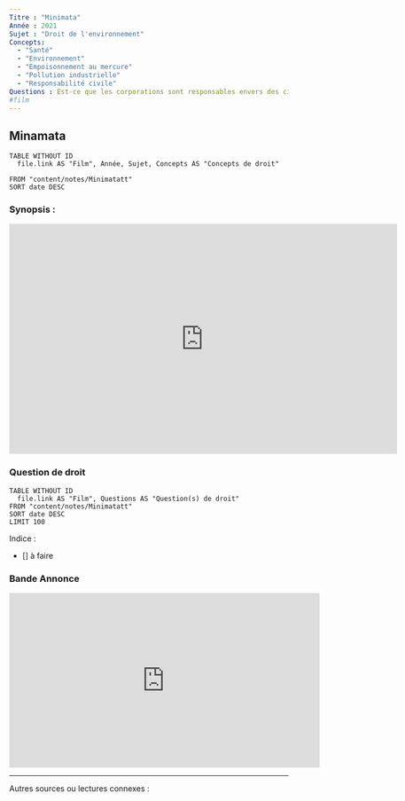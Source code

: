 ```yaml
---
Titre : "Minimata"
Année : 2021
Sujet : "Droit de l'environnement"
Concepts: 
  - "Santé"
  - "Environnement"
  - "Empoisonnement au mercure"
  - "Pollution industrielle"
  - "Responsabilité civile"
Questions : Est-ce que les corporations sont responsables envers des citoyens affectés par leurs actions? 
#film
---
```



## Minamata

```dataview
TABLE WITHOUT ID
  file.link AS "Film", Année, Sujet, Concepts AS "Concepts de droit"

FROM "content/notes/Minimatatt"
SORT date DESC
```

### Synopsis : 
<iframe width="700" height="415" src="https://www.imdb.com/title/tt9179096/plotsummary?ref_=tt_stry_pl"  frameborder="0" allow="accelerometer; autoplay; clipboard-write; encrypted-media; gyroscope; picture-in-picture" allowfullscreen></iframe>

### Question de droit

```dataview
TABLE WITHOUT ID
  file.link AS "Film", Questions AS "Question(s) de droit"
FROM "content/notes/Minimatatt"
SORT date DESC
LIMIT 100
```

Indice : 
- [] à faire


### Bande Annonce
<iframe width="560" height="315" src="https://www.youtube.com/embed/CmzKQ3PSrow" title="YouTube video player" frameborder="0" allow="accelerometer; autoplay; clipboard-write; encrypted-media; gyroscope; picture-in-picture" allowfullscreen></iframe>


---
Autres sources ou lectures connexes : 